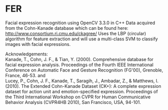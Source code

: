 # FER
Facial expression recognition using OpenCV 3.3.0 in C++
Data acquired from the Cohn-Kanade database which can be found here: http://www.consortium.ri.cmu.edu/ckagree/
Uses the LBP (circular) algorithm for feature extraction and will use a multi-class SVM to classify images with facial expressions.

Acknowledgements:  
Kanade, T., Cohn, J. F., & Tian, Y. (2000). Comprehensive database for facial expression analysis. Proceedings of the Fourth IEEE International Conference on Automatic Face and Gesture Recognition (FG'00), Grenoble, France, 46-53. and  
Lucey, P., Cohn, J. F., Kanade, T., Saragih, J., Ambadar, Z., & Matthews, I. (2010). The Extended Cohn-Kanade Dataset (CK+): A complete expression dataset for action unit and emotion-specified expression. Proceedings of the Third International Workshop on CVPR for Human Communicative Behavior Analysis (CVPR4HB 2010), San Francisco, USA, 94-101.
